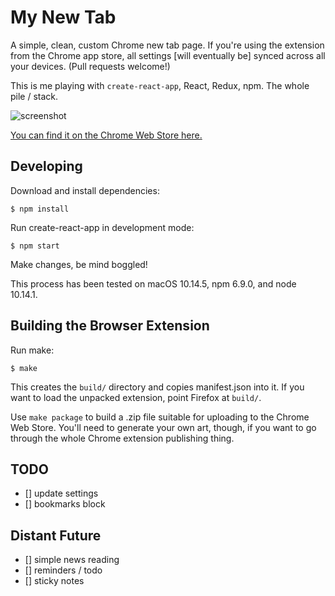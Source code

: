 # My New Tab

A simple, clean, custom Chrome new tab page. If you're using the extension from the Chrome app store, all settings [will eventually be] synced across all your devices. (Pull requests welcome!)

This is me playing with `create-react-app`, React, Redux, npm. The whole pile / stack.

![screenshot](https://github.com/abachman/my-new-tab/blob/master/assets/screenshot.png)

[You can find it on the Chrome Web Store here.](https://chrome.google.com/webstore/detail/my-new-tab/gpneodfkmdkgoakeelnklgmcgohmdcpn)

## Developing

Download and install dependencies:

    $ npm install

Run create-react-app in development mode:

    $ npm start

Make changes, be mind boggled!

This process has been tested on macOS 10.14.5, npm 6.9.0, and node 10.14.1.

## Building the Browser Extension

Run make:

    $ make

This creates the `build/` directory and copies manifest.json into it. If you want to load the unpacked extension, point Firefox at `build/`.

Use `make package` to build a .zip file suitable for uploading to the Chrome Web Store. You'll need to generate your own art, though, if you want to go through the whole Chrome extension publishing thing.

## TODO

- [] update settings
- [] bookmarks block

## Distant Future

- [] simple news reading
- [] reminders / todo
- [] sticky notes
